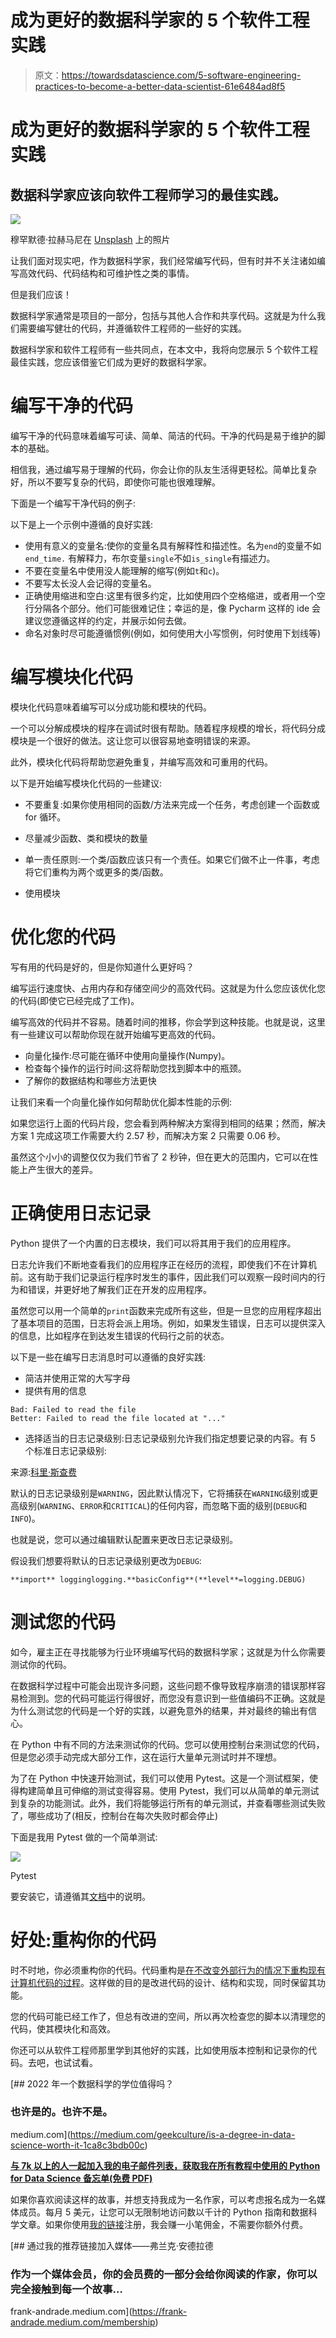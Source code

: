 # 成为更好的数据科学家的 5 个软件工程实践

> 原文：<https://towardsdatascience.com/5-software-engineering-practices-to-become-a-better-data-scientist-61e6484ad8f5>

# 成为更好的数据科学家的 5 个软件工程实践

## 数据科学家应该向软件工程师学习的最佳实践。

![](img/3acbd6f6a32ca9b20b59c8d9e983ac50.png)

穆罕默德·拉赫马尼在 [Unsplash](https://unsplash.com?utm_source=medium&utm_medium=referral) 上的照片

让我们面对现实吧，作为数据科学家，我们经常编写代码，但有时并不关注诸如编写高效代码、代码结构和可维护性之类的事情。

但是我们应该！

数据科学家通常是项目的一部分，包括与其他人合作和共享代码。这就是为什么我们需要编写健壮的代码，并遵循软件工程师的一些好的实践。

数据科学家和软件工程师有一些共同点，在本文中，我将向您展示 5 个软件工程最佳实践，您应该借鉴它们成为更好的数据科学家。

# 编写干净的代码

编写干净的代码意味着编写可读、简单、简洁的代码。干净的代码是易于维护的脚本的基础。

相信我，通过编写易于理解的代码，你会让你的队友生活得更轻松。简单比复杂好，所以不要写复杂的代码，即使你可能也很难理解。

下面是一个编写干净代码的例子:

以下是上一个示例中遵循的良好实践:

*   使用有意义的变量名:使你的变量名具有解释性和描述性。名为`end`的变量不如`end_time.` 有解释力，布尔变量`single`不如`is_single`有描述力。
*   不要在变量名中使用没人能理解的缩写(例如`t`和`c`)。
*   不要写太长没人会记得的变量名。
*   正确使用缩进和空白:这里有很多约定，比如使用四个空格缩进，或者用一个空行分隔各个部分。他们可能很难记住；幸运的是，像 Pycharm 这样的 ide 会建议您遵循这样的约定，并展示如何去做。
*   命名对象时尽可能遵循惯例(例如，如何使用大小写惯例，何时使用下划线等)

# 编写模块化代码

模块化代码意味着编写可以分成功能和模块的代码。

一个可以分解成模块的程序在调试时很有帮助。随着程序规模的增长，将代码分成模块是一个很好的做法。这让您可以很容易地查明错误的来源。

此外，模块化代码将帮助您避免重复，并编写高效和可重用的代码。

以下是开始编写模块化代码的一些建议:

*   不要重复:如果你使用相同的函数/方法来完成一个任务，考虑创建一个函数或 for 循环。

*   尽量减少函数、类和模块的数量
*   单一责任原则:一个类/函数应该只有一个责任。如果它们做不止一件事，考虑将它们重构为两个或更多的类/函数。
*   使用模块

# 优化您的代码

写有用的代码是好的，但是你知道什么更好吗？

编写运行速度快、占用内存和存储空间少的高效代码。这就是为什么您应该优化您的代码(即使它已经完成了工作)。

编写高效的代码并不容易。随着时间的推移，你会学到这种技能。也就是说，这里有一些建议可以帮助你现在就开始编写更高效的代码。

*   向量化操作:尽可能在循环中使用向量操作(Numpy)。
*   检查每个操作的运行时间:这将帮助您找到脚本中的瓶颈。
*   了解你的数据结构和哪些方法更快

让我们来看一个向量化操作如何帮助优化脚本性能的示例:

如果您运行上面的代码片段，您会看到两种解决方案得到相同的结果；然而，解决方案 1 完成这项工作需要大约 2.57 秒，而解决方案 2 只需要 0.06 秒。

虽然这个小小的调整仅仅为我们节省了 2 秒钟，但在更大的范围内，它可以在性能上产生很大的差异。

# 正确使用日志记录

Python 提供了一个内置的日志模块，我们可以将其用于我们的应用程序。

日志允许我们不断地查看我们的应用程序正在经历的流程，即使我们不在计算机前。这有助于我们记录运行程序时发生的事件，因此我们可以观察一段时间内的行为和错误，并更好地了解我们正在开发的应用程序。

虽然您可以用一个简单的`print`函数来完成所有这些，但是一旦您的应用程序超出了基本项目的范围，日志将会派上用场。例如，如果发生错误，日志可以提供深入的信息，比如程序在到达发生错误的代码行之前的状态。

以下是一些在编写日志消息时可以遵循的良好实践:

*   简洁并使用正常的大写字母
*   提供有用的信息

```
Bad: Failed to read the file
Better: Failed to read the file located at "..." 
```

*   选择适当的日志记录级别:日志记录级别允许我们指定想要记录的内容。有 5 个标准日志记录级别:

来源:[科里·斯查费](https://youtu.be/-ARI4Cz-awo)

默认的日志记录级别是`WARNING`，因此默认情况下，它将捕获在`WARNING`级别或更高级别(`WARNING`、`ERROR`和`CRITICAL`)的任何内容，而忽略下面的级别(`DEBUG`和`INFO`)。

也就是说，您可以通过编辑默认配置来更改日志记录级别。

假设我们想要将默认的日志记录级别更改为`DEBUG`:

```
**import** logginglogging.**basicConfig**(**level**=logging.DEBUG)
```

# 测试您的代码

如今，雇主正在寻找能够为行业环境编写代码的数据科学家；这就是为什么你需要测试你的代码。

在数据科学过程中可能会出现许多问题，这些问题不像导致程序崩溃的错误那样容易检测到。您的代码可能运行得很好，而您没有意识到一些值编码不正确。这就是为什么测试您的代码是一个好的实践，以避免意外的结果，并对最终的输出有信心。

在 Python 中有不同的方法来测试你的代码。您可以使用控制台来测试您的代码，但是您必须手动完成大部分工作，这在运行大量单元测试时并不理想。

为了在 Python 中快速开始测试，我们可以使用 Pytest。这是一个测试框架，使得构建简单且可伸缩的测试变得容易。使用 Pytest，我们可以从简单的单元测试到复杂的功能测试。此外，我们将能够运行所有的单元测试，并查看哪些测试失败了，哪些成功了(相反，控制台在每次失败时都会停止)

下面是我用 Pytest 做的一个简单测试:

![](img/004de2fd47bc50c03e6ddfa8f2d8e74f.png)

Pytest

要安装它，请遵循其[文档](https://docs.pytest.org/en/6.2.x/getting-started.html)中的说明。

# 好处:重构你的代码

时不时地，你必须重构你的代码。代码重构是[在不改变外部行为的情况下重构现有计算机代码的过程](https://en.wikipedia.org/wiki/Code_refactoring)。这样做的目的是改进代码的设计、结构和实现，同时保留其功能。

您的代码可能已经工作了，但总有改进的空间，所以再次检查您的脚本以清理您的代码，使其模块化和高效。

你还可以从软件工程师那里学到其他好的实践，比如使用版本控制和记录你的代码。去吧，也试试看。

[](https://medium.com/geekculture/is-a-degree-in-data-science-worth-it-1ca8c3bdb00c) [## 2022 年一个数据科学的学位值得吗？

### 也许是的。也许不是。

medium.com](https://medium.com/geekculture/is-a-degree-in-data-science-worth-it-1ca8c3bdb00c) 

[**与 7k 以上的人一起加入我的电子邮件列表，获取我在所有教程中使用的 Python for Data Science 备忘单(免费 PDF)**](https://frankandrade.ck.page/bd063ff2d3)

如果你喜欢阅读这样的故事，并想支持我成为一名作家，可以考虑报名成为一名媒体成员。每月 5 美元，让您可以无限制地访问数以千计的 Python 指南和数据科学文章。如果你使用[我的链接](https://frank-andrade.medium.com/membership)注册，我会赚一小笔佣金，不需要你额外付费。

[](https://frank-andrade.medium.com/membership) [## 通过我的推荐链接加入媒体——弗兰克·安德拉德

### 作为一个媒体会员，你的会员费的一部分会给你阅读的作家，你可以完全接触到每一个故事…

frank-andrade.medium.com](https://frank-andrade.medium.com/membership)